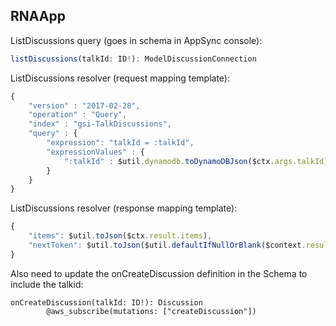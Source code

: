 ## RNAApp

ListDiscussions query (goes in schema in AppSync console):

```js
listDiscussions(talkId: ID!): ModelDiscussionConnection
```

ListDiscussions resolver (request mapping template):

```js
{
    "version" : "2017-02-28",
    "operation" : "Query",
    "index" : "gsi-TalkDiscussions",
    "query" : {
        "expression": "talkId = :talkId",
        "expressionValues" : {
            ":talkId" : $util.dynamodb.toDynamoDBJson($ctx.args.talkId)
        }
    }
}
```

ListDiscussions resolver (response mapping template):

```js
{
    "items": $util.toJson($ctx.result.items),
    "nextToken": $util.toJson($util.defaultIfNullOrBlank($context.result.nextToken, null))
}
```

Also need to update the onCreateDiscussion definition in the Schema to include the talkid:

```
onCreateDiscussion(talkId: ID!): Discussion
		@aws_subscribe(mutations: ["createDiscussion"])
```